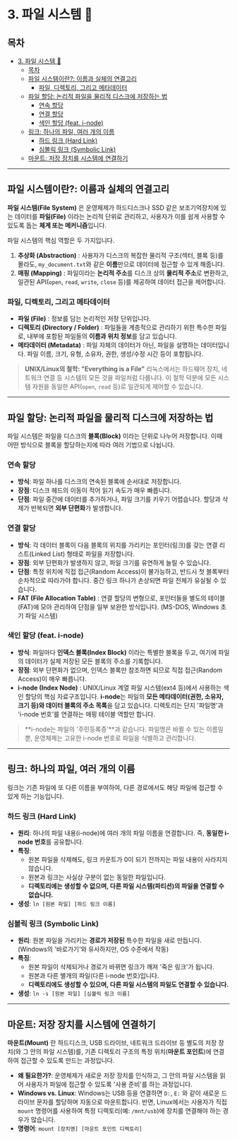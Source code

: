# 3. 파일 시스템 📁

## 목차
- [3. 파일 시스템 📁](#3-파일-시스템-)
  - [목차](#목차)
  - [파일 시스템이란?: 이름과 실체의 연결고리](#파일-시스템이란-이름과-실체의-연결고리)
    - [파일, 디렉토리, 그리고 메타데이터](#파일-디렉토리-그리고-메타데이터)
  - [파일 할당: 논리적 파일을 물리적 디스크에 저장하는 법](#파일-할당-논리적-파일을-물리적-디스크에-저장하는-법)
    - [연속 할당](#연속-할당)
    - [연결 할당](#연결-할당)
    - [색인 할당 (feat. i-node)](#색인-할당-feat-i-node)
  - [링크: 하나의 파일, 여러 개의 이름](#링크-하나의-파일-여러-개의-이름)
    - [하드 링크 (Hard Link)](#하드-링크-hard-link)
    - [심볼릭 링크 (Symbolic Link)](#심볼릭-링크-symbolic-link)
  - [마운트: 저장 장치를 시스템에 연결하기](#마운트-저장-장치를-시스템에-연결하기)

---

## 파일 시스템이란?: 이름과 실체의 연결고리

**파일 시스템(File System)**  은 운영체제가 하드디스크나 SSD 같은 보조기억장치에 있는 데이터를 **파일(File)**  이라는 논리적 단위로 관리하고, 사용자가 이를 쉽게 사용할 수 있도록 돕는 **체계 또는 메커니즘**입니다.

파일 시스템의 핵심 역할은 두 가지입니다.
1.  **추상화 (Abstraction)** : 사용자가 디스크의 복잡한 물리적 구조(섹터, 블록 등)를 몰라도, `my_document.txt`와 같은 **이름**만으로 데이터에 접근할 수 있게 해줍니다.
2.  **매핑 (Mapping)** : 파일이라는 **논리적 주소**를 디스크 상의 **물리적 주소**로 변환하고, 일관된 API(`open`, `read`, `write`, `close` 등)를 제공하여 데이터 접근을 제어합니다.

### 파일, 디렉토리, 그리고 메타데이터

- **파일 (File)** : 정보를 담는 논리적인 저장 단위입니다.
- **디렉토리 (Directory / Folder)** : 파일들을 계층적으로 관리하기 위한 특수한 파일로, 내부에 포함된 파일들의 **이름과 위치 정보**를 담고 있습니다.
- **메타데이터 (Metadata)** : 파일 자체의 데이터가 아닌, 파일을 설명하는 데이터입니다. 파일 이름, 크기, 유형, 소유자, 권한, 생성/수정 시간 등이 포함됩니다.

> **UNIX/Linux의 철학: "Everything is a File"**
> 리눅스에서는 하드웨어 장치, 네트워크 연결 등 시스템의 모든 것을 파일처럼 다룹니다. 이 철학 덕분에 모든 시스템 자원을 동일한 API(`open`, `read` 등)로 일관되게 제어할 수 있습니다.

---

## 파일 할당: 논리적 파일을 물리적 디스크에 저장하는 법

파일 시스템은 파일을 디스크의 **블록(Block)**  이라는 단위로 나누어 저장합니다. 이때 어떤 방식으로 블록을 할당하는지에 따라 여러 기법으로 나뉩니다.

### 연속 할당
- **방식**: 파일 하나를 디스크의 연속된 블록에 순서대로 저장합니다.
- **장점**: 디스크 헤드의 이동이 적어 읽기 속도가 매우 빠릅니다.
- **단점**: 파일 중간에 데이터를 추가하거나, 파일 크기를 키우기 어렵습니다. 할당과 삭제가 반복되면 **외부 단편화**가 발생합니다.

### 연결 할당
- **방식**: 각 데이터 블록이 다음 블록의 위치를 가리키는 포인터(링크)를 갖는 연결 리스트(Linked List) 형태로 파일을 저장합니다.
- **장점**: 외부 단편화가 발생하지 않고, 파일 크기를 유연하게 늘릴 수 있습니다.
- **단점**: 특정 위치에 직접 접근(Random Access)이 불가능하고, 반드시 첫 블록부터 순차적으로 따라가야 합니다. 중간 링크 하나가 손상되면 파일 전체가 유실될 수 있습니다.
- **FAT (File Allocation Table)** : 연결 할당의 변형으로, 포인터들을 별도의 테이블(FAT)에 모아 관리하여 단점을 일부 보완한 방식입니다. (MS-DOS, Windows 초기 파일 시스템)

### 색인 할당 (feat. i-node)
- **방식**: 파일마다 **인덱스 블록(Index Block)**  이라는 특별한 블록을 두고, 여기에 파일의 데이터가 실제 저장된 모든 블록의 주소를 기록합니다.
- **장점**: 외부 단편화가 없으며, 인덱스 블록만 참조하면 되므로 직접 접근(Random Access)이 매우 빠릅니다.
- **i-node (Index Node)** : UNIX/Linux 계열 파일 시스템(ext4 등)에서 사용하는 색인 할당의 핵심 자료구조입니다. **i-node**는 파일의 **모든 메타데이터(권한, 소유자, 크기 등)와 데이터 블록의 주소 목록**을 담고 있습니다. 디렉토리는 단지 '파일명'과 'i-node 번호'를 연결하는 매핑 테이블 역할만 합니다.

> **i-node는 파일의 '주민등록증'**과 같습니다. 파일명은 바뀔 수 있는 이름일 뿐, 운영체제는 고유한 i-node 번호로 파일을 식별하고 관리합니다.

---

## 링크: 하나의 파일, 여러 개의 이름

링크는 기존 파일에 또 다른 이름을 부여하여, 다른 경로에서도 해당 파일에 접근할 수 있게 하는 기능입니다.

### 하드 링크 (Hard Link)
- **원리**: 하나의 파일 내용(i-node)에 여러 개의 파일 이름을 연결합니다. 즉, **동일한 i-node 번호**를 공유합니다.
- **특징**:
    - 원본 파일을 삭제해도, 링크 카운트가 0이 되기 전까지는 파일 내용이 사라지지 않습니다.
    - 원본과 링크는 사실상 구분이 없는 동일한 파일입니다.
    - **디렉토리에는 생성할 수 없으며, 다른 파일 시스템(파티션)의 파일을 연결할 수 없습니다.**
- **생성**: `ln [원본 파일] [하드 링크 이름]`

### 심볼릭 링크 (Symbolic Link)
- **원리**: 원본 파일을 가리키는 **경로가 저장된** 특수한 파일을 새로 만듭니다. (Windows의 '바로가기'와 유사하지만, OS 수준에서 작동)
- **특징**:
    - 원본 파일이 삭제되거나 경로가 바뀌면 링크가 깨져 '죽은 링크'가 됩니다.
    - 원본과 다른 별개의 파일(다른 i-node 번호)입니다.
    - **디렉토리에도 생성할 수 있으며, 다른 파일 시스템의 파일도 연결할 수 있습니다.**
- **생성**: `ln -s [원본 파일] [심볼릭 링크 이름]`

---

## 마운트: 저장 장치를 시스템에 연결하기

**마운트(Mount)**  란 하드디스크, USB 드라이브, 네트워크 드라이브 등 별도의 저장 장치(와 그 안의 파일 시스템)를, 기존 디렉토리 구조의 특정 위치(**마운트 포인트**)에 연결하여 접근할 수 있도록 만드는 과정입니다.

- **왜 필요한가?**: 운영체제가 새로운 저장 장치를 인식하고, 그 안의 파일 시스템을 읽어 사용자가 파일에 접근할 수 있도록 '사용 준비'를 하는 과정입니다.
- **Windows vs. Linux**: Windows는 USB 등을 연결하면 `D:`, `E:` 와 같이 새로운 드라이브 문자를 할당하며 자동으로 마운트합니다. 반면, Linux에서는 사용자가 직접 `mount` 명령어를 사용하여 특정 디렉토리(예: `/mnt/usb`)에 장치를 연결해야 하는 경우가 많습니다.
- **명령어**: `mount [장치명] [마운트 포인트 디렉토리]`
